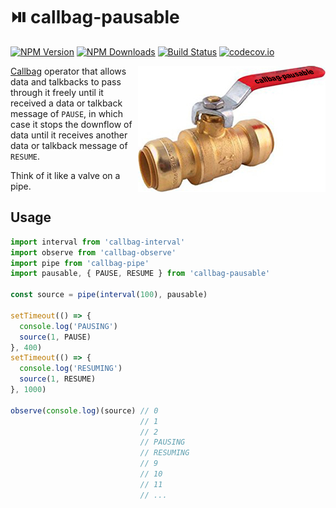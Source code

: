 # ⏯️ callbag-pausable

[![NPM Version](https://img.shields.io/npm/v/callbag-pausable.svg?style=flat)](https://www.npmjs.com/package/callbag-pausable)
[![NPM Downloads](https://img.shields.io/npm/dm/callbag-pausable.svg?style=flat)](https://npm-stat.com/charts.html?package=callbag-pausable)
[![Build Status](https://travis-ci.org/erikras/callbag-pausable.svg?branch=master)](https://travis-ci.org/erikras/callbag-pausable)
[![codecov.io](https://codecov.io/gh/erikras/callbag-pausable/branch/master/graph/badge.svg)](https://codecov.io/gh/erikras/callbag-pausable)

<img src="valve.jpg" align="right"/>

[Callbag](https://github.com/callbag/callbag) operator that allows data and talkbacks to pass through it freely until it received a data or talkback message of `PAUSE`, in which case it stops the downflow of data until it receives another data or talkback message of `RESUME`.

Think of it like a valve on a pipe.

## Usage

<!-- prettier-ignore -->
```js
import interval from 'callbag-interval'
import observe from 'callbag-observe'
import pipe from 'callbag-pipe'
import pausable, { PAUSE, RESUME } from 'callbag-pausable'

const source = pipe(interval(100), pausable)

setTimeout(() => {
  console.log('PAUSING')
  source(1, PAUSE)
}, 400)
setTimeout(() => {
  console.log('RESUMING')
  source(1, RESUME)
}, 1000)

observe(console.log)(source) // 0
                             // 1
                             // 2
                             // PAUSING
                             // RESUMING
                             // 9
                             // 10
                             // 11
                             // ...
```

<!-- prettier-ignore-end -->
